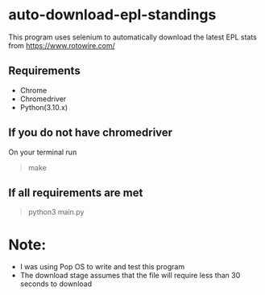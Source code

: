 # auto-download-epl-standings
This program uses selenium to automatically download the latest EPL stats from https://www.rotowire.com/

## Requirements
* Chrome
* Chromedriver
* Python(3.10.x)

## If you do not have chromedriver
On your terminal run
> make

## If all requirements are met
> python3 main.py

# Note:
* I was using Pop OS to write and test this program
* The download stage assumes that the file will require less than 30 seconds to download
